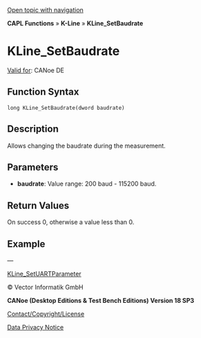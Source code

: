 [Open topic with navigation](../../../../../CANoeDEFamily.htm#Topics/CAPLFunctions/KLine/Functions/CAPLfunctionKLineSetBaudrate.md)

**CAPL Functions** » **K-Line** » **KLine_SetBaudrate**

# KLine_SetBaudrate

[Valid for](../../../Shared/FeatureAvailability.md): CANoe DE

## Function Syntax

```
long KLine_SetBaudrate(dword baudrate)
```

## Description

Allows changing the baudrate during the measurement.

## Parameters

- **baudrate**: Value range: 200 baud - 115200 baud.

## Return Values

On success 0, otherwise a value less than 0.

## Example

—

[KLine_SetUARTParameter](CAPLfunctionKLineSetUARTParameter.md)

© Vector Informatik GmbH

**CANoe (Desktop Editions & Test Bench Editions) Version 18 SP3**

[Contact/Copyright/License](../../../Shared/ContactCopyrightLicense.md)

[Data Privacy Notice](https://www.vector.com/int/en/company/get-info/privacy-policy/)
